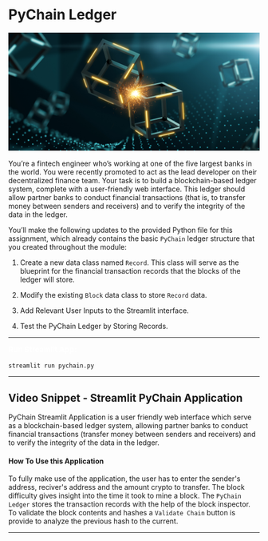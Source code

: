 # PyChain Ledger

![alt=""](Starter_Code\Instructions\Images\application-image.png)

You’re a fintech engineer who’s working at one of the five largest banks in the world. You were recently promoted to act as the lead developer on their decentralized finance team. Your task is to build a blockchain-based ledger system, complete with a user-friendly web interface. This ledger should allow partner banks to conduct financial transactions (that is, to transfer money between senders and receivers) and to verify the integrity of the data in the ledger.

You’ll make the following updates to the provided Python file for this assignment, which already contains the basic `PyChain` ledger structure that you created throughout the module:

1. Create a new data class named `Record`. This class will serve as the blueprint for the financial transaction records that the blocks of the ledger will store.

2. Modify the existing `Block` data class to store `Record` data.

3. Add Relevant User Inputs to the Streamlit interface.

4. Test the PyChain Ledger by Storing Records.

---

    
<span style="color:white;font-weight:100;font-size:15px">
    <b>Run Streamlit App:</b>
</span>

    streamlit run pychain.py

---

## Video Snippet - Streamlit PyChain Application 


PyChain Streamlit Application is a user friendly web interface which serve as a blockchain-based ledger system, allowing partner banks to conduct financial transactions (transfer money between senders and receivers) and to verify the integrity of the data in the ledger.

#### How To Use this Application

To fully make use of the application, the user has to enter the sender's address, reciver's address and the amount crypto to transfer. The block difficulty gives insight into the time it took to mine a block. The `PyChain Ledger` stores the transaction records with the help of the block inspector. To validate the block contents and hashes a `Validate Chain` button is provide to analyze the previous hash to the current.  

---


